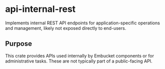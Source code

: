 # api-internal-rest

Implements internal REST API endpoints for application-specific operations and management, likely not exposed directly to end-users.

## Purpose

This crate provides APIs used internally by Embucket components or for administrative tasks. These are not typically part of a public-facing API.
